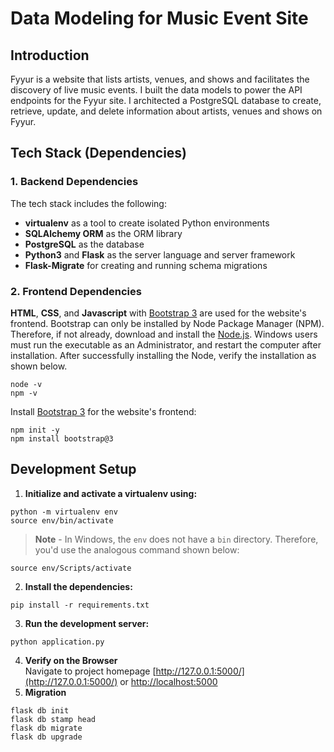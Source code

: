# Data Modeling for Music Event Site

## Introduction
Fyyur is a website that lists artists, venues, and shows and facilitates the discovery of live music events. I built the data models to power the API endpoints for the Fyyur site. I architected a PostgreSQL database to create, retrieve, update, and delete information about artists, venues and shows on Fyyur.

## Tech Stack (Dependencies)

### 1. Backend Dependencies
The tech stack includes the following:
 * **virtualenv** as a tool to create isolated Python environments
 * **SQLAlchemy ORM** as the ORM library 
 * **PostgreSQL** as the database 
 * **Python3** and **Flask** as the server language and server framework
 * **Flask-Migrate** for creating and running schema migrations

### 2. Frontend Dependencies
**HTML**, **CSS**, and **Javascript** with [Bootstrap 3](https://getbootstrap.com/docs/3.4/customize/) are used for the website's frontend. Bootstrap can only be installed by Node Package Manager (NPM). Therefore, if not already, download and install the [Node.js](https://nodejs.org/en/download/). Windows users must run the executable as an Administrator, and restart the computer after installation. After successfully installing the Node, verify the installation as shown below.
```
node -v
npm -v
```
Install [Bootstrap 3](https://getbootstrap.com/docs/3.3/getting-started/) for the website's frontend:
```
npm init -y
npm install bootstrap@3
```

## Development Setup

1. **Initialize and activate a virtualenv using:**
```
python -m virtualenv env
source env/bin/activate
```
>**Note** - In Windows, the `env` does not have a `bin` directory. Therefore, you'd use the analogous command shown below:
```
source env/Scripts/activate
```
2. **Install the dependencies:**
```
pip install -r requirements.txt
```
3. **Run the development server:**
```
python application.py
```
4. **Verify on the Browser**<br>
Navigate to project homepage [http://127.0.0.1:5000/](http://127.0.0.1:5000/) or [http://localhost:5000](http://localhost:5000)
5. **Migration**
```
flask db init
flask db stamp head
flask db migrate
flask db upgrade
```